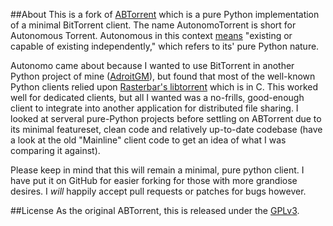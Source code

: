 ##About
This is a fork of [ABTorrent](http://code.google.com/p/abtorrent/) which is a
pure Python implementation of a minimal BitTorrent client. The name 
AutonomoTorrent is short for Autonomous Torrent.  Autonomous in this context 
[means](http://www.merriam-webster.com/dictionary/autonomous) "existing or
capable of existing independently," which refers to its' pure Python nature.  
    
Autonomo came about because I wanted to use BitTorrent in another Python
project of mine ([AdroitGM](https://github.com/joshsziegler/AdroitGM)), but 
found that most of the well-known Python clients relied upon
[Rasterbar's libtorrent](http://www.rasterbar.com/products/libtorrent/) which
is in C.  This worked well for dedicated clients, but all I wanted was a
no-frills, good-enough client to integrate into another application for
distributed file sharing.  I looked at serveral pure-Python projects before
settling on ABTorrent due to its minimal featureset, clean code and relatively 
up-to-date codebase (have a look at the old "Mainline" client code to get an 
idea of what I was comparing it against).  
  
Please keep in mind that this will remain a minimal, pure python client.  I 
have put it on GitHub for easier forking for those with more grandiose 
desires.  I *will* happily accept pull requests or patches for bugs however.  

##License 
As the original ABTorrent, this is released under the
[GPLv3](http://www.gnu.org/licenses/gpl.html).




